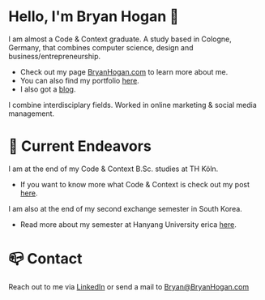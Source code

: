 # Hello, I'm Bryan Hogan 👋
I am almost a Code & Context graduate. A study based in Cologne, Germany, that combines computer science, design and business/entrepreneurship.

- Check out my page [BryanHogan.com](https://bryanhogan.com) to learn more about me.
- You can also find my portfolio [here](https://bryanhogan.com/portfolio).
- I also got a [blog](https://bryanhogan.com/blog).

I combine interdisciplary fields. Worked in online marketing & social media management.

# 🧭 Current Endeavors
I am at the end of my Code & Context B.Sc. studies at TH Köln.
- If you want to know more what Code & Context is check out my post [here](https://bryanhogan.com/blog/what-is-coco).

I am also at the end of my second exchange semester in South Korea.
- Read more about my semester at Hanyang University erica [here](https://bryanhogan.com/blog/hanyang-erica-exchange).

# 📪 Contact
Reach out to me via [LinkedIn](https://www.linkedin.com/in/bryanhoganme/) or send a mail to Bryan@BryanHogan.com